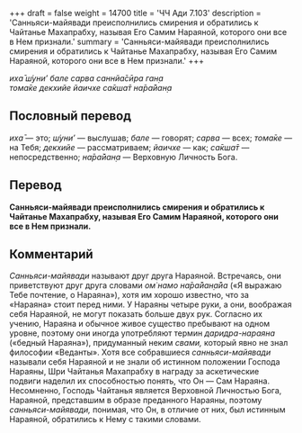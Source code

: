 +++
draft = false
weight = 14700
title = 'ЧЧ Ади 7.103'
description = 'Санньяси-майявади преисполнились смирения и обратились к Чайтанье Махапрабху, называя Его Самим Нараяной, которого они все в Нем признали.'
summary = 'Санньяси-майявади преисполнились смирения и обратились к Чайтанье Махапрабху, называя Его Самим Нараяной, которого они все в Нем признали.'
+++

_иха̄ ш́уни’ бале сарва саннйа̄сӣра ган̣а  
тома̄ке декхийе йаичхе са̄кша̄т на̄ра̄йан̣а_

## Пословный перевод

_иха̄_ — это; _ш́уни’_ — выслушав; _бале_ — говорят; _сарва_ — всех; _тома̄ке_ — на Тебя; _декхийе_ — рассматриваем; _йаичхе_ — как; _са̄кша̄т_ — непосредственно; _на̄ра̄йан̣а_ — Верховную Личность Бога.

## Перевод

**Санньяси-майявади преисполнились смирения и обратились к Чайтанье Махапрабху, называя Его Самим Нараяной, которого они все в Нем признали.**

## Комментарий

_Санньяси-майявади_ называют друг друга Нараяной. Встречаясь, они приветствуют друг друга словами _ом̇ намо на̄ра̄йан̣а̄йа_ («Я выражаю Тебе почтение, о Нараяна»), хотя им хорошо известно, что за «Нараяна» стоит перед ними. У Нараяны четыре руки, а они, воображая себя Нараяной, не могут показать больше двух рук. Согласно их учению, Нараяна и обычное живое существо пребывают на одном уровне, поэтому они иногда употребляют термин _даридра-нараяна_ («бедный Нараяна»), придуманный неким _свами,_ который явно не знал философии «Веданты». Хотя все собравшиеся _санньяси-майявади_ называли себя Нараяной и не знали об истинном положении Господа Нараяны, Шри Чайтанья Махапрабху в награду за аскетические подвиги наделил их способностью понять, что Он — Сам Нараяна. Несомненно, Господь Чайтанья является Верховной Личностью Бога, Нараяной, представшим в образе преданного Нараяны, поэтому _санньяси-майявади,_ понимая, что Он, в отличие от них, был истинным Нараяной, обратились к Нему с такими словами.
